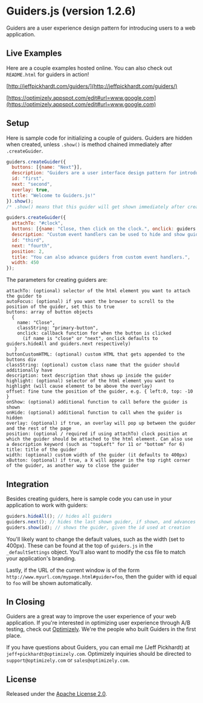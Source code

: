 Guiders.js (version 1.2.6)
==========================

Guiders are a user experience design pattern for introducing users to a web application.  

Live Examples
-------------

Here are a couple examples hosted online.  You can also check out `README.html` for guiders in action!

[http://jeffpickhardt.com/guiders/](http://jeffpickhardt.com/guiders/)

[https://optimizely.appspot.com/edit#url=www.google.com](https://optimizely.appspot.com/edit#url=www.google.com)


Setup
-----

Here is sample code for initializing a couple of guiders.  Guiders are hidden when created, unless `.show()` is method chained immediately after `.createGuider`.

~~~ javascript
guiders.createGuider({
  buttons: [{name: "Next"}],
  description: "Guiders are a user interface design pattern for introducing features of software. This dialog box, for example, is the first in a series of guiders that together make up a guide.",
  id: "first",
  next: "second",
  overlay: true,
  title: "Welcome to Guiders.js!"
}).show();
/* .show() means that this guider will get shown immediately after creation. */

guiders.createGuider({
  attachTo: "#clock",
  buttons: [{name: "Close, then click on the clock.", onclick: guiders.hideAll}],
  description: "Custom event handlers can be used to hide and show guiders. This allows you to interactively show the user how to use your software by having them complete steps. To try it, click on the clock.",
  id: "third",
  next: "fourth",
  position: 2,
  title: "You can also advance guiders from custom event handlers.",
  width: 450
});
~~~~

The parameters for creating guiders are:

~~~
attachTo: (optional) selector of the html element you want to attach the guider to
autoFocus: (optional) if you want the browser to scroll to the position of the guider, set this to true
buttons: array of button objects
  {
    name: "Close",
    classString: "primary-button",
    onclick: callback function for when the button is clicked
      (if name is "close" or "next", onclick defaults to guiders.hideAll and guiders.next respectively)
   }
buttonCustomHTML: (optional) custom HTML that gets appended to the buttons div
classString: (optional) custom class name that the guider should additionally have
description: text description that shows up inside the guider
highlight: (optional) selector of the html element you want to highlight (will cause element to be above the overlay)
offset: fine tune the position of the guider, e.g. { left:0, top: -10 }
onShow: (optional) additional function to call before the guider is shown
onHide: (optional) additional function to call when the guider is hidden
overlay: (optional) if true, an overlay will pop up between the guider and the rest of the page
position: (optional / required if using attachTo) clock position at which the guider should be attached to the html element. Can also use a description keyword (such as "topLeft" for 11 or "bottom" for 6)
title: title of the guider
width: (optional) custom width of the guider (it defaults to 400px)
xButton: (optional) if true, a X will appear in the top right corner of the guider, as another way to close the guider
~~~


Integration
-----------

Besides creating guiders, here is sample code you can use in your application to work with guiders:

~~~ javascript
guiders.hideAll(); // hides all guiders
guiders.next(); // hides the last shown guider, if shown, and advances to the next guider
guiders.show(id); // shows the guider, given the id used at creation
~~~

You'll likely want to change the default values, such as the width (set to 400px).  These can be found at the top of `guiders.js` in the `_defaultSettings` object.  You'll also want to modify the css file to match your application's branding.

Lastly, if the URL of the current window is of the form `http://www.myurl.com/mypage.html#guider=foo`, then the guider with id equal to `foo` will be shown automatically.


In Closing
----------

Guiders are a great way to improve the user experience of your web application.  If you're interested in optimizing user experience through A/B testing, check out [Optimizely](http://www.optimizely.com).  We're the people who built Guiders in the first place.

If you have questions about Guiders, you can email me (Jeff Pickhardt) at `jeff+pickhardt@optimizely.com`.  Optimizely inquiries should be directed to `support@optimizely.com` or `sales@optimizely.com`.


License
-------

Released under the [Apache License 2.0](http://www.apache.org/licenses/LICENSE-2.0.html).